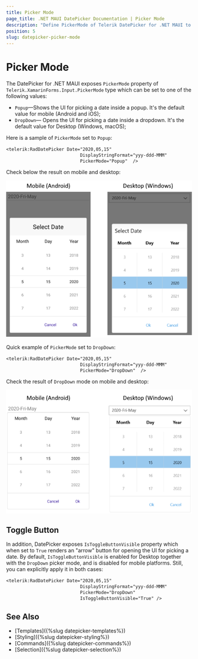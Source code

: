 ```yaml
---
title: Picker Mode
page_title: .NET MAUI DatePicker Documentation | Picker Mode
description: "Define PickerMode of Telerik DatePicker for .NET MAUI to either DropDown or Popup."
position: 5
slug: datepicker-picker-mode
---  
```


# Picker Mode

The DatePicker for .NET MAUI exposes `PickerMode` property of `Telerik.XamarinForms.Input.PickerMode` type which can be set to one of the following values:

* `Popup`&mdash;Shows the UI for picking a date inside a popup. It's the default value for mobile (Android and iOS);
* `DropDown`&mdash; Opens the UI for picking a date inside a dropdown. It's the default value for Desktop (Windows, macOS);

Here is a sample of `PickerMode` set to `Popup`:

```XAML
<telerik:RadDatePicker Date="2020,05,15" 
							DisplayStringFormat="yyy-ddd-MMM" 
							PickerMode="Popup"  />
```

Check below the result on mobile and desktop:

![](images/datepicker-pickermode-popup.png)

Quick example of `PickerMode` set to `DropDown`:

```XAML
<telerik:RadDatePicker Date="2020,05,15" 
							DisplayStringFormat="yyy-ddd-MMM" 
							PickerMode="DropDown"  />
```

Check the result of `DropDown` mode on mobile and desktop:

![](images/datepicker-pickermode-dropdown.png)

## Toggle Button

In addition, DatePicker exposes `IsToggleButtonVisible` property which when set to `True` renders an "arrow" button for opening the UI for picking a date. By default, `IsToggleButtonVisible` is enabled for Desktop together with the `DropDown` picker mode, and is disabled for mobile platforms. Still, you can explicitly apply it in both cases:

```XAML
<telerik:RadDatePicker Date="2020,05,15" 
							DisplayStringFormat="yyy-ddd-MMM" 
							PickerMode="DropDown"
							IsToggleButtonVisible="True" />
```

## See Also

- [Templates]({%slug datepicker-templates%})
- [Styling]({%slug datepicker-styling%})
- [Commands]({%slug datepicker-commands%})
- [Selection]({%slug datepicker-selection%})
